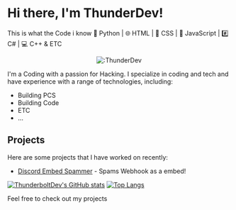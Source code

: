 # Hi there, I'm ThunderDev!

This is what the Code i know 
🐍 Python | 🌐 HTML | 🎨 CSS | 🚀 JavaScript | #️⃣ C# | 💻 C++ & ETC

<p align="center"><img src="https://count.getloli.com/get/@:ThunderDev" alt=":ThunderDev" /></p>

I'm a Coding with a passion for Hacking. I specialize in coding and tech and have experience with a range of technologies, including:

- Building PCS
- Building Code
- ETC
- ...

## Projects

Here are some projects that I have worked on recently:

- [Discord Embed Spammer](https://github.com/ThunderboltDev/Thunder-Webhook-Spammer) - Spams Webhook as a embed!

[![ThunderboltDev's GitHub stats](https://github-readme-stats.vercel.app/api?username=ThunderboltDev&show_icons=true&theme=dark)](https://github.com/ThunderboltDev) 
[![Top Langs](https://github-readme-stats.vercel.app/api/top-langs/?username=ThunderboltDev&layout=compact&theme=dark)](https://github.com/ThunderboltDev)


Feel free to check out my projects 
